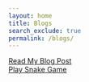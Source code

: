 ```yaml
---
layout: home
title: Blogs
search_exclude: true
permalink: /blogs/
---
```


<div class="rounded-link">
  <a href="https://vibha1019.github.io/cses_student//2023/08/16/Tools_Hacks_Vibha.html">Read My Blog Post</a>
</div>

<div class="rounded-link">
  <a href="https://vibha1019.github.io/cses_student//2023/08/31/Snake.html">Play Snake Game</a>
</div>
